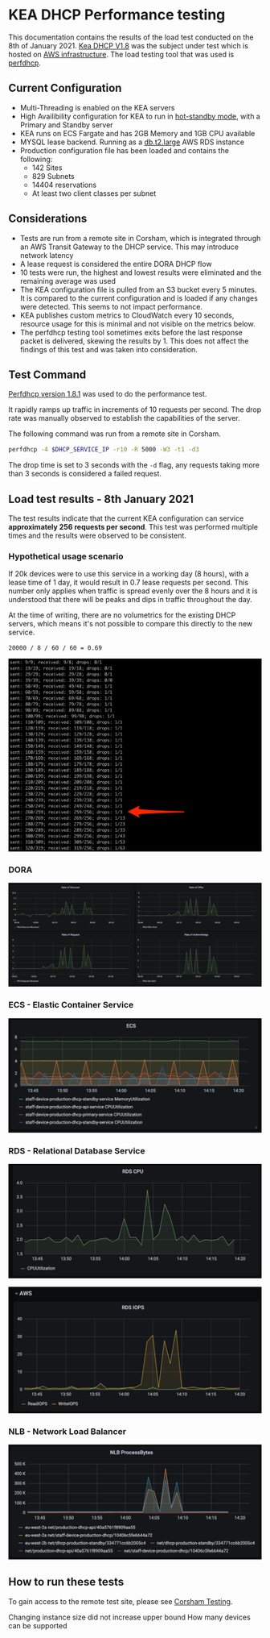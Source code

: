 # KEA DHCP Performance testing

This documentation contains the results of the load test conducted on the 8th of January 2021. 
[Kea DHCP V1.8](https://github.com/ministryofjustice/staff-device-dhcp-server/blob/main/dhcp-service/Dockerfile) was the subject under test which is hosted on [AWS infrastructure](https://github.com/ministryofjustice/staff-device-dns-dhcp-infrastructure). The load testing tool that was used is [perfdhcp](#PerfDHCP).

## Current Configuration

- Multi-Threading is enabled on the KEA servers
- High Availibility configuration for KEA to run in [hot-standby mode](https://gitlab.isc.org/isc-projects/kea/-/wikis/designs/High-Availability-Design), with a Primary and Standby server
- KEA runs on ECS Fargate and has 2GB Memory and 1GB CPU available
- MYSQL lease backend. Running as a [db.t2.large](https://aws.amazon.com/rds/instance-types/) AWS RDS instance
- Production configuration file has been loaded and contains the following:
  - 142 Sites
  - 829 Subnets
  - 14404 reservations
  - At least two client classes per subnet

## Considerations

- Tests are run from a remote site in Corsham, which is integrated through an AWS Transit Gateway to the DHCP service. This may introduce network latency
- A lease request is considered the entire DORA DHCP flow
- 10 tests were run, the highest and lowest results were eliminated and the remaining average was used
- The KEA configuration file is pulled from an S3 bucket every 5 minutes. It is compared to the current configuration and is loaded if any changes were detected. This seems to not impact performance.
- KEA publishes custom metrics to CloudWatch every 10 seconds, resource usage for this is minimal and not visible on the metrics below. 
- The perfdhcp testing tool sometimes exits before the last response packet is delivered, skewing the results by 1. This does not affect the findings of this test and was taken into consideration.

## Test Command

[Perfdhcp version 1.8.1](https://kea.readthedocs.io/en/latest/man/perfdhcp.8.html) was used to do the performance test.

It rapidly ramps up traffic in increments of 10 requests per second.
The drop rate was manually observed to establish the capabilities of the server.

The following command was run from a remote site in Corsham.

```sh
perfdhcp -4 $DHCP_SERVICE_IP -r10 -R 5000 -W3 -t1 -d3
```

The drop time is set to 3 seconds with the `-d` flag, any requests taking more than 3 seconds is considered a failed request.

## Load test results - 8th January 2021

The test results indicate that the current KEA configuration can service **approximately 256 requests per second**. This test was performed multiple times and the results were observed to be consistent.

### Hypothetical usage scenario

If 20k devices were to use this service in a working day (8 hours), with a lease time of 1 day, it would result in 0.7 lease requests per second.
This number only applies when traffic is spread evenly over the 8 hours and it is understood that there will be peaks and dips in traffic throughout the day.

At the time of writing, there are no volumetrics for the existing DHCP servers, which means it's not possible to compare this directly to the new service.

```
20000 / 8 / 60 / 60 = 0.69
```

![ECS](images/performance_testing/test_results.png)

### DORA

![DORA](images/performance_testing/dora.png)

### ECS - Elastic Container Service

![ECS](images/performance_testing/ecs.png)

### RDS - Relational Database Service

![RDS](images/performance_testing/rds_cpu.png)

![RDS](images/performance_testing/rds_iops.png)

### NLB - Network Load Balancer

![NLB](images/performance_testing/nlb.png)

## How to run these tests

To gain access to the remote test site, please see [Corsham Testing](https://github.com/ministryofjustice/staff-device-dns-dhcp-infrastructure/blob/main/documentation/corsham-test.md).


Changing instance size did not increase upper bound
How many devices can be supported
